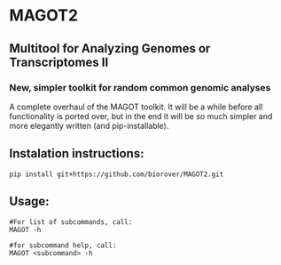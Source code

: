 # MAGOT2
## Multitool for Analyzing Genomes or Transcriptomes II
### New, simpler toolkit for random common genomic analyses
A complete overhaul of the MAGOT toolkit. It will be a while before all functionality is ported over, but in the end it will be *so* much simpler and more elegantly written (and pip-installable).

## Instalation instructions:
```
pip install git+https://github.com/biorover/MAGOT2.git
```

## Usage:
```
#For list of subcommands, call:
MAGOT -h

#for subcommand help, call:
MAGOT <subcommand> -h
```